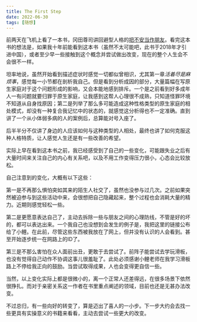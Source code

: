 ```yaml
---
title: The First Step
date: 2022-06-30
tags: [随想]
---
```


前两天在飞机上看了一本书，冈田尊司讲回避型人格的[把不安当作朋友](https://book.douban.com/subject/30261677/)。看完这本书的想法是，如果我十年前能看到这本书（虽然不太可能吧，此书于2018年才引进中国），或者至少早一些接触到这个概念并尝试做出改变，现在的整个人生会不会很不一样。

坦率地说，虽然开始看到描述症状时感觉一切都似曾相识，尤其第一章*活着尽是麻烦事*，感觉每一小节都在剖析我自己。但是看到分析成因的部分，大量篇幅在写原生家庭对于这个问题形成的影响，又会本能地感到排斥。一个是之前看到好多成年人一有问题就要归罪于原生家庭，让我感到这帮人心理很不成熟，只知道怪罪环境不知道从自身找原因；第二是列举了那么多可能造成这种性格类型的原生家庭的相处模式，却没有一种复合我记忆中的状态的，就感觉这分析得也不一定准确。直到讲了一个从小体弱多病的人的案例后，总算能对号入座了。

后半半分不仅讲了身边的人应该如何与这种类型的人相处，最终也讲了如何克服这种人格特质，让人感觉人生还是有一些改善的希望。

实际上早在看到这本书之前，我已经感受到了自己的一些变化，可能跟失业之后有大量时间来关注自己的内心有关系吧，以及不用工作变得压力很小，心态会比较放松。

自己注意到的变化，大概有以下这些：

第一是不再那么惧怕突如其来的陌生人社交了，虽然也没参与过几次。之前如果突然被迫参与到这些活动中来，会很想把自己隐藏起来，整个过程也会消耗大量的精力。近期则感觉轻松一些。

第二是更愿意表达自己了，主动去拆除一些与朋友之间的心理防线，不管是好的坏的，都可以表达出来。一个我自己也没想到会发生的例子是，我把这里的链接公布给了小鲤。在此前，尽管这些东西被我放在了网上，但并没有认识的人会看到。甚至开始逐步统一在网路上的ID了。

第三是不那么害怕在众人面前出丑，更敢于去尝试了。前阵子能尝试去学玩滑板，也没有觉得自己动作不协调这事儿很羞耻了。此处必须感谢小鲤老师在我学习滑板路上不停给我正向的鼓励。当尝试取得成果，人也会变得更自信一些。

当然，以上变化实际上都是很微小的，离一个正常人还差得远，在很多场景下依然很挣扎。而对于亲密关系这一作者在书里重点阐述的领域，目前也还是无甚办法改变。

不过总归，有一些向好的转变了，算是迈出了喜人的一小步。下一步大约会去找一些更具有实操意义的书籍来看看，主动去尝试一些更大的改变。



